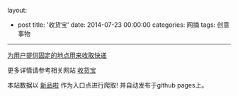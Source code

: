 layout: 
  - post 
title: '收货宝' 
date: 2014-07-23 00:00:00 
categories: 网摘 
tags: 创意事物 
---

<a href="http://xinpinla.com/product/245" title="查看产品详情">
								为用户提供固定的地点用来收取快递							</a>  

更多详情请参考相关网站 [收货宝](http://www.shouhuobao.com/)  

本站数据以 [新品啦](http://xinpinla.com/) 作为入口点进行爬取! 并自动发布于github pages上。  
